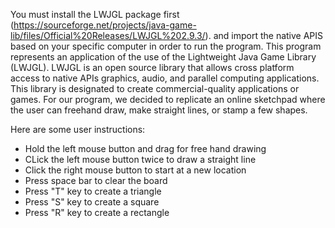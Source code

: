You must install the LWJGL package first (https://sourceforge.net/projects/java-game-lib/files/Official%20Releases/LWJGL%202.9.3/). 
and import the native APIS based on your specific computer in order to run the program. 
This program represents an application of the use of the Lightweight Java Game Library (LWJGL).
LWJGL is an open source library that allows cross platform access to native APIs graphics, audio, 
and parallel computing applications. This library is designated to create commercial-quality 
applications or games. For our program, we decided to replicate an online sketchpad where the user 
can freehand draw, make straight lines, or stamp a few shapes. 

Here are some user instructions:
 * Hold the left mouse button and drag for free hand drawing
 * CLick the left mouse button twice to draw a straight line
 * Click the right mouse button to start at a new location
 * Press space bar to clear the board
 * Press "T" key to create a triangle
 * Press "S" key to create a square
 * Press "R" key to create a rectangle
